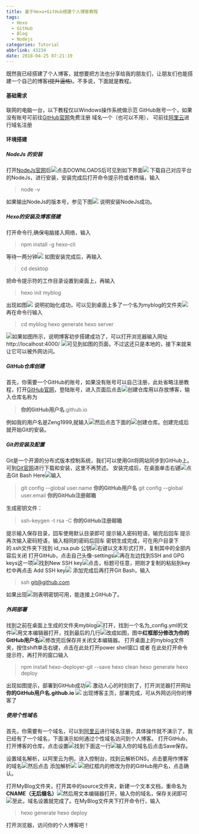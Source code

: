 ```yaml
---
title: 基于Hexo+GitHub搭建个人博客教程
tags:
  - Hexo
  - GitHub
  - Blog
  - Nodejs
categories: Tutorial
abbrlink: 43234
date: 2018-04-25 07:21:19
---
```

既然我已经搭建了个人博客，就想要把方法也分享给我的朋友们，让朋友们也能搭建一个自己的博客~~(提升逼格)~~。不多说，下面就是教程。
#### 基础需求
联网的电脑一台，以下教程仅以Windows操作系统做示范
GitHub账号一个，如果没有账号可前往[GitHub官网](https://github.com)免费注册
域名一个（也可以不用）， 可前往[阿里云](https://cn.aliyun.com)进行域名注册
#### 环境搭建
##### NodeJs 的安装
打开[NodeJs官网](https://nodejs.org)后![](/blog/pics/11850278-8b5977e42b6622f2.png)点击DOWNLOADS后可见到如下界面![](/blog/pics/11850278-c0248b3c7363f27e.png)
下载自己对应平台的NodeJs，进行安装，安装完成后打开命令提示符或者终端，输入
 >node -v

如果输出NodeJs的版本号，参见下图![](/blog/pics/11850278-16e3cbac93971cf7.png)
说明安装NodeJs成功。
##### Hexo的安装及博客搭建
打开命令行,确保电脑接入网络，输入
>npm install -g hexo-cli

等待一两分钟![](/blog/pics/11850278-8373d7467605e9e7.png)
如图安装完成后，再输入
>cd desktop

把命令提示符的工作目录设置到桌面上，再输入
>hexo init myblog

出现如图![](/blog/pics/11850278-f02664d93440ed5b.png)
说明初始化成功，可以见到桌面上多了一个名为myblog的文件夹![](/blog/pics/11850278-34e8e3267e494a04.png)
再在命令行输入
>cd myblog
>hexo generate
>hexo server

![](/blog/pics/11850278-4b50e3cab0b74818.png)如果如图所示，说明博客初步搭建成功了，可以打开浏览器输入网址http://localhost:4000/ ![](/blog/pics/11850278-4d50f9bd8ca554d5.png)可见到如图的页面，不过这还只是本地的，接下来就来让它可以被外网访问。
##### GitHub仓库创建
首先，你需要一个GitHub的账号，如果没有账号可以自己注册，此处省略注册教程，打开[GitHub官网](https://github.com)，登陆账号，进入页面后点击![](/blog/pics/11850278-c8e314fdaebc1376.png)创建仓库用以存放博客，输入仓库名称为
>**你的GitHub用户名**.github.io

例如我的用户名是Zeng1999,就输入![](/blog/pics/11850278-73e71457f501e3c6.png)然后点击下面的![](/blog/pics/11850278-32523a8f29812acc.png)创建仓库。创建完成后就开始Git的安装。

##### Git的安装及配置
Git是一个开源的分布式版本控制系统，我们可以使用Git将网站同步到GitHub上。
可到[Git官网](https://git-scm.com/)进行下载和安装，这里不再赘述。
安装完成后，在桌面单击右键![](/blog/pics/11850278-98d52f2831ff0701.png)点击Git Bash Here![](/blog/pics/11850278-cc9522efbd10d905.png)输入
>git config --global user.name **你的GitHub用户名**
>git config --global user.email **你的GitHub注册邮箱**

生成密钥文件：
>ssh-keygen -t rsa -C **你的GitHub注册邮箱**

提示输入保存目录，回车使用默认目录即可
提示输入密码短语，输完后回车
提示再次输入密码短语，输入相同的密码后回车
密钥生成完成，可在用户目录下的.ssh文件夹下找到 id_rsa.pub 公钥![](/blog/pics/11850278-31aad8a628bda58e.png)右键以文本形式打开，复制其中的全部内容后关闭
打开GitHub，点击自己头像-settings![](/blog/pics/11850278-30c62dd7516b0b02.png)再在左边找到SSH and GPG keys这一项![](/blog/pics/11850278-68503e1cb59f56fa.png)找到New SSH key![](/blog/pics/11850278-b2449c1411df373d.png)点击，标题可任意，把刚才复制的粘贴到key栏中再点击 Add SSH key![](/blog/pics/11850278-c7e47ff4180167f0.png)
添加完成后再打开Git Bash，输入
>ssh git@github.com

如果出现![](/blog/pics/11850278-9448ae6ee4f8b611.png)则表明密钥可用，能连接上GitHub了。
##### 外网部署
找到之前在桌面上生成的文件夹myblog![](/blog/pics/11850278-f54cad34d882fbe8.png)打开，找到一个名为_config.yml的文件![](/blog/pics/11850278-6fe4a5c7692beb26.png)用文本编辑器打开，找到最后的几行![](/blog/pics/11850278-d26f8ad1776f8212.png)改成如图，图中**红框部分修改为你的GitHub用户名**![](/blog/pics/11850278-f6b15adc17b4bbc0.png)修改完后保存并关闭文本编辑器。
打开桌面上的myblog文件夹，按住shift单击右键，点击在此处打开power shell窗口 或者 在此处打开命令提示符，再打开的窗口输入
>npm install hexo-deployer-git --save
>hexo clean
>hexo generate
>hexo deploy

出现如图提示，部署到GitHub成功![](/blog/pics/11850278-c35015386db523ca.png)
激动人心的时刻到了，打开浏览器打开网址 **你的GitHub用户名.github.io** ![](/blog/pics/11850278-b9f083a49c4ceae3.png)
出现博客主页，部署完成，可从外网访问你的博客了
##### 使用个性域名
首先，你需要有一个域名，可以到[阿里云](https://cn.aliyun.com)进行域名注册，具体操作就不演示了，我已经有了一个域名，下面演示如何通过个性域名访问到个人博客。
打开GitHub，打开博客的仓库，点击设置![](/blog/pics/11850278-21444fd7584e357d.png)找到下面这一行![](/blog/pics/11850278-f5bb8fdfed48f9eb.png)输入你的域名后点击Save保存。

设置域名解析，以阿里云为例，进入控制台，找到云解析DNS，点击要用作博客的域名![](/blog/pics/11850278-41cdc404e9b190e7.png)然后点击 添加解析![](/blog/pics/11850278-aa9f7629d632251e.png) ![](/blog/pics/11850278-8048d5f95e69e5cf.png)把红框内的修改为你的GitHub用户名，点击确认。

打开MyBlog文件夹，打开其中的source文件夹，新建一个文本文档，重命名为**CNAME（无后缀名）**![](/blog/pics/11850278-9f56222a068c8ca7.png)然后用文本编辑器打开，输入你的域名，保存关闭即可![](/blog/pics/11850278-af342c9b75a0818e.png)至此，域名设置就完成了。在MyBlog文件夹下打开命令行，输入
>hexo generate
>hexo deploy

打开浏览器，访问你的个人博客吧！

